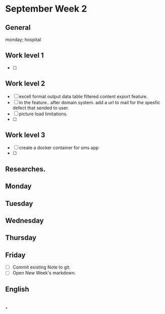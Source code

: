 # September Week 2

## General
monday; hospital

## Work level 1
- [ ]  

## Work level 2
- [ ] excell format output data table filtered content export feature.
- [ ] in the feature.. after domain system. add a url to mail for the spesfic defect that sended to user.
- [ ] picture load limitations. 
- [ ]  

## Work level 3
- [ ] create a docker container for sms app
- [ ]  

## Researches.


## Monday

## Tuesday

## Wednesday

## Thursday

## Friday
- [ ] Commit existing Note to git.
- [ ] Open New Week's markdown. 

## English

## .
